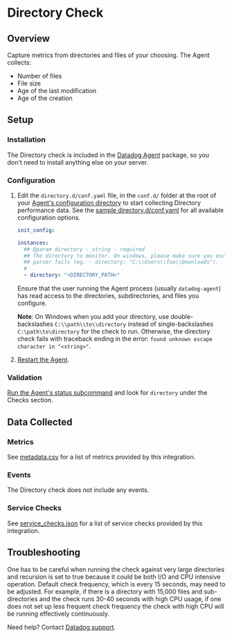 # Directory Check

## Overview

Capture metrics from directories and files of your choosing. The Agent collects:

- Number of files
- File size
- Age of the last modification
- Age of the creation

## Setup

### Installation

The Directory check is included in the [Datadog Agent][1] package, so you don't need to install anything else on your server.

### Configuration

1. Edit the `directory.d/conf.yaml` file, in the `conf.d/` folder at the root of your [Agent's configuration directory][2] to start collecting Directory performance data. See the [sample directory.d/conf.yaml][3] for all available configuration options.

   ```yaml
   init_config:

   instances:
     ## @param directory - string - required
     ## The directory to monitor. On windows, please make sure you escape back-slashes otherwise the YAML
     ## parser fails (eg. - directory: "C:\\Users\\foo\\Downloads").
     #
     - directory: "<DIRECTORY_PATH>"
   ```

    Ensure that the user running the Agent process (usually `datadog-agent`) has read access to the directories, subdirectories, and files you configure.

    **Note**: On Windows when you add your directory, use double-backslashes `C:\\path\\to\\directory` instead of single-backslashes `C:\path\to\directory` for the check to run. Otherwise, the directory check fails with traceback ending in the error: `found unknown escape character in "<string>"`.

2. [Restart the Agent][4].

### Validation

[Run the Agent's status subcommand][5] and look for `directory` under the Checks section.

## Data Collected

### Metrics

See [metadata.csv][6] for a list of metrics provided by this integration.

### Events

The Directory check does not include any events.

### Service Checks

See [service_checks.json][7] for a list of service checks provided by this integration.

## Troubleshooting

One has to be careful when running the check against very large directories and recursion is set to true because it could be both I/O and CPU intensive operation. Default check frequency, which is every 15 seconds, may need to be adjusted. For example, if there is a directory with 15,000 files and sub-directories and the check runs 30-40 seconds with high CPU usage, if one does not set up less frequent check frequency the check with high CPU will be running effectively continuously.

Need help? Contact [Datadog support][8].


[1]: https://app.datadoghq.com/account/settings#agent
[2]: https://docs.datadoghq.com/agent/guide/agent-configuration-files/#agent-configuration-directory
[3]: https://github.com/DataDog/integrations-core/blob/master/directory/datadog_checks/directory/data/conf.yaml.example
[4]: https://docs.datadoghq.com/agent/guide/agent-commands/#start-stop-and-restart-the-agent
[5]: https://docs.datadoghq.com/agent/guide/agent-commands/#agent-status-and-information
[6]: https://github.com/DataDog/integrations-core/blob/master/directory/metadata.csv
[7]: https://github.com/DataDog/integrations-core/blob/master/directory/assets/service_checks.json
[8]: https://docs.datadoghq.com/help/
